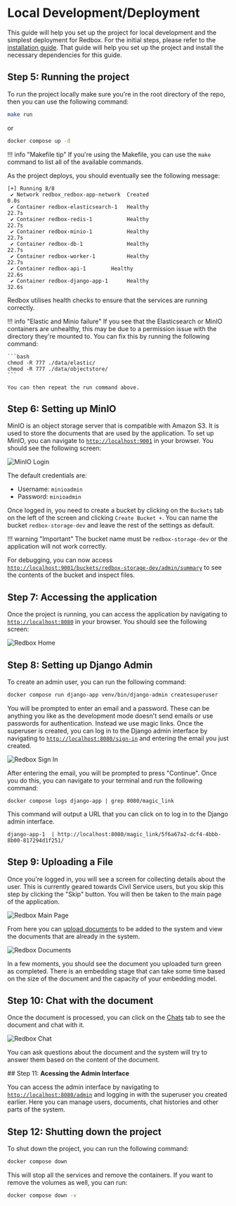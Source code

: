 # Local Development/Deployment

This guide will help you set up the project for local development and the simplest deployment for Redbox. For the initial steps, please refer to the [installation guide](../installation/index.md). That guide will help you set up the project and install the necessary dependencies for this guide.

## Step 5: **Running the project**

To run the project locally make sure you're in the root directory of the repo, then you can use the following command:

```bash
make run
```

or

```bash
docker compose up -d
```

!!! info "Makefile tip"
    If you're using the Makefile, you can use the `make` command to list all of the available commands.

As the project deploys, you should eventually see the following message:

```
[+] Running 8/8
 ✔ Network redbox_redbox-app-network  Created                                                                       0.0s
 ✔ Container redbox-elasticsearch-1   Healthy                                                                      22.7s
 ✔ Container redbox-redis-1           Healthy                                                                      22.7s
 ✔ Container redbox-minio-1           Healthy                                                                      22.7s
 ✔ Container redbox-db-1              Healthy                                                                      22.7s
 ✔ Container redbox-worker-1          Healthy                                                                      22.7s
 ✔ Container redbox-api-1        Healthy                                                                      22.6s
 ✔ Container redbox-django-app-1      Healthy                                                                      32.6s
```

Redbox utilises health checks to ensure that the services are running correctly.

!!! info "Elastic and Minio failure"
    If you see that the Elasticsearch or MinIO containers are unhealthy, this may be due to a permission issue with the directory they're mounted to. You can fix this by running the following command:

    ```bash
    chmod -R 777 ./data/elastic/
    chmod -R 777 ./data/objectstore/
    ```

    You can then repeat the run command above.

## Step 6: **Setting up MinIO**

MinIO is an object storage server that is compatible with Amazon S3. It is used to store the documents that are used by the application. To set up MinIO, you can navigate to [`http://localhost:9001`](http://localhost:9001) in your browser. You should see the following screen:

![MinIO Login](../../assets/minio_login.png)

The default credentials are:

- Username: `minioadmin`
- Password: `minioadmin` <!-- pragma: allowlist secret -->

Once logged in, you need to create a bucket by clicking on the `Buckets` tab on the left of the screen and clicking `Create Bucket +`. You can name the bucket `redbox-storage-dev` and leave the rest of the settings as default.

!!! warning "Important"
    The bucket name must be `redbox-storage-dev` or the application will not work correctly.

For debugging, you can now access [`http://localhost:9001/buckets/redbox-storage-dev/admin/summary`](http://localhost:9001/buckets/redbox-storage-dev/admin/summary) to see the contents of the bucket and inspect files.

## Step 7: **Accessing the application**

Once the project is running, you can access the application by navigating to [`http://localhost:8080`](http://localhost:8080) in your browser. You should see the following screen:

![Redbox Home](../../assets/redbox_home_page.png)

## Step 8: **Setting up Django Admin**

To create an admin user, you can run the following command:

```bash
docker compose run django-app venv/bin/django-admin createsuperuser
```

You will be prompted to enter an email and a password. These can be anything you like as the development mode doesn't send emails or use passwords for authentication. Instead we use magic links. Once the superuser is created, you can log in to the Django admin interface by navigating to [`http://localhost:8080/sign-in`](http://localhost:8080/sign-in) and entering the email you just created.

![Redbox Sign In](../../assets/redbox_signin.png)

After entering the email, you will be prompted to press "Continue". Once you do this, you can navigate to your terminal and run the following command:

```
docker compose logs django-app | grep 8080/magic_link
```

This command will output a URL that you can click on to log in to the Django admin interface.

```
django-app-1  | http://localhost:8080/magic_link/5f6a67a2-dcf4-4bbb-8b00-817294d1f251/
```

## Step 9: **Uploading a File**

Once you're logged in, you will see a screen for collecting details about the user. This is currently geared towards Civil Service users, but you skip this step by clicking the "Skip" button. You will then be taken to the main page of the application.

![Redbox Main Page](../../assets/redbox_main_page.png)

From here you can [upload documents](http://localhost:8080/upload/) to be added to the system and view the documents that are already in the system.

![Redbox Documents](../../assets/redbox_documents.png)

In a few moments, you should see the document you uploaded turn green as completed. There is an embedding stage that can take some time based on the size of the document and the capacity of your embedding model.

## Step 10: **Chat with the document**

Once the document is processed, you can click on the [Chats](http://localhost:8080/chats/) tab to see the document and chat with it.

![Redbox Chat](../../assets/redbox_chat_example.png)

You can ask questions about the document and the system will try to answer them based on the content of the document.

## Step 11: **Acessing the Admin Interface**

You can access the admin interface by navigating to [`http://localhost:8080/admin`](http://localhost:8080/admin) and logging in with the superuser you created earlier. Here you can manage users, documents, chat histories and other parts of the system.

## Step 12: **Shutting down the project**

To shut down the project, you can run the following command:

```bash
docker compose down
```

This will stop all the services and remove the containers. If you want to remove the volumes as well, you can run:

```bash
docker compose down -v
```
